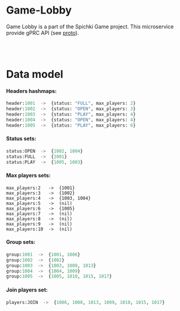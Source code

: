 # Game-Lobby

Game Lobby is a part of the Spichki Game project. This microservice provide gPRC API (see [proto](url)).


<br>
<br>


# Data model


#### Headers hashmaps:
```python
header:1001  ->  {status: "FULL", max_players: 2}
header:1002  ->  {status: "OPEN", max_players: 3}
header:1003  ->  {status: "PLAY", max_players: 4}
header:1004  ->  {status: "OPEN", max_players: 4}
header:1005  ->  {status: "PLAY", max_players: 6}

```

#### Status sets:
```python
status:OPEN  ->  {1002, 1004}
status:FULL  ->  {1001}
status:PLAY  ->  {1005, 1003}

```

#### Max players sets:
```common-lisp
max_players:2   ->  {1001}
max_players:3   ->  {1002}
max_players:4   ->  {1003, 1004}
max_players:5   ->  (nil)
max_players:6   ->  {1005}
max_players:7   ->  (nil)
max_players:8   ->  (nil)
max_players:9   ->  (nil)
max_players:10  ->  (nil)

```

#### Group sets:
```python
group:1001  ->  {1001, 1006}
group:1002  ->  {1002}
group:1003  ->  {1003, 1008, 1013}
group:1004  ->  {1004, 1009}
group:1005  ->  {1005, 1010, 1015, 1017}

```

#### Join players set:
```python
players:JOIN  ->  {1006, 1008, 1013, 1009, 1010, 1015, 1017}

```
